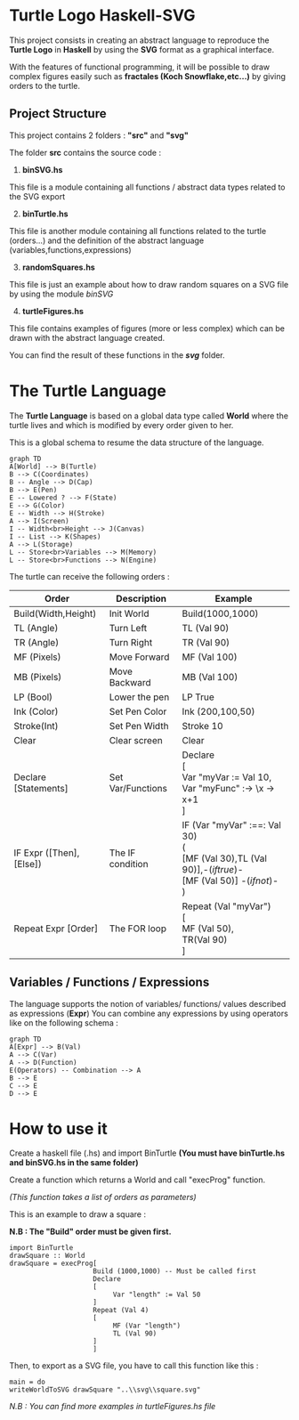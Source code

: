 # Turtle Logo Haskell-SVG

This project consists in creating an abstract language to reproduce the **Turtle Logo** in **Haskell** by using the **SVG** format as a graphical interface.

With the features of functional programming, it will be possible to draw complex figures easily such as **fractales (Koch Snowflake,etc...)** by giving orders to the turtle.


## Project Structure

This project contains 2 folders : **"src"** and **"svg"**

 The folder **src** contains the source code :
 
1. **binSVG.hs**

This file is a module containing all functions / abstract data types related to the SVG export

2. **binTurtle.hs** 

This file is another module containing all functions related to the turtle (orders...) and the definition of the abstract language (variables,functions,expressions)

3. **randomSquares.hs**

This file is just an example about how to draw random squares on a SVG file by using the module *binSVG*

4. **turtleFigures.hs**

This file contains examples of figures (more or less complex) which can be drawn with the abstract language created.

You can find the result of these functions in the ***svg*** folder.

# The Turtle Language

The **Turtle Language** is based on a global data type called **World** where the turtle lives and which is modified by every order given to her.

This is a global schema to resume the data structure of the language.

```mermaid
graph TD
A[World] --> B(Turtle)
B --> C(Coordinates)
B -- Angle --> D(Cap)
B --> E(Pen)
E -- Lowered ? --> F(State)
E --> G(Color)
E -- Width --> H(Stroke)
A --> I(Screen)
I -- Width<br>Height --> J(Canvas)
I -- List --> K(Shapes)
A --> L(Storage)
L -- Store<br>Variables --> M(Memory)
L -- Store<br>Functions --> N(Engine)
```
The turtle can receive the following orders :

|Order                |Description               |Example
|---------------------|----------------------------|----------------|
|Build(Width,Height)    |Init World                |Build(1000,1000)
|TL (Angle)             |Turn Left                 |TL (Val 90)
|TR (Angle)             |Turn Right                |TR (Val 90)
|MF (Pixels)            |Move Forward              |MF (Val 100)
|MB (Pixels)            |Move Backward             |MB (Val 100)
|LP (Bool)              |Lower the pen             |LP True
|Ink (Color)            |Set Pen Color             |Ink (200,100,50)
|Stroke(Int)            |Set Pen Width             |Stroke 10
|Clear                  |Clear screen              |Clear
|Declare [Statements]   |Set Var/Functions         |Declare <br>[<br>Var "myVar := Val 10,<br>Var "myFunc" :-> \x -> x+1 <br> ]
|IF Expr ([Then],[Else])| The IF condition         |IF (Var "myVar" :==: Val 30)<br>(<br>[MF (Val 30),TL (Val 90)],-(*iftrue*)-<br>[MF (Val 50)] -(*ifnot*)-<br>)
|Repeat Expr [Order]    | The FOR loop             |Repeat (Val "myVar")<br>[<br>MF (Val 50),<br>TR(Val 90)<br>]


## Variables / Functions / Expressions

The language supports the notion of variables/ functions/ values described as expressions (**Expr**)
You can combine any expressions by using operators like on the following schema :

```mermaid
graph TD
A[Expr] --> B(Val)
A --> C(Var)
A --> D(Function)
E(Operators) -- Combination --> A
B --> E
C --> E
D --> E
```

# How to use it

Create a haskell file (.hs) and import BinTurtle **(You must have binTurtle.hs and binSVG.hs in the same folder)**

Create a function which returns a World and call "execProg" function. 

*(This function takes a list of orders as parameters)*

This is an example to draw a square :

**N.B : The "Build" order must be given first.**

    import BinTurtle
    drawSquare :: World
    drawSquare = execProg[
						 Build (1000,1000) -- Must be called first
						 Declare
						 [
							  Var "length" := Val 50
						 ]
						 Repeat (Val 4)
						 [
							  MF (Var "length")
							  TL (Val 90)
						 ]
					     ]


Then, to export as a SVG file, you have to call this function like this :

    main = do
    writeWorldToSVG drawSquare "..\\svg\\square.svg"
    
*N.B : You can find more examples in turtleFigures.hs file*
